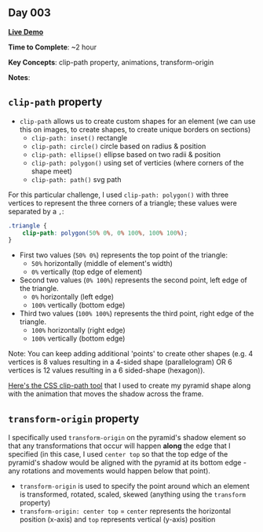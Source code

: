 ## Day 003

**<a href="https://css100.aniqa.dev#day-003">Live Demo</a>**

**Time to Complete**: ~2 hour

**Key Concepts**: clip-path property, animations, transform-origin

**Notes**:

## `clip-path` property

- `clip-path` allows us to create custom shapes for an element (we can use this on images, to create shapes, to create unique borders on sections)
  - `clip-path: inset()` rectangle
  - `clip-path: circle()` circle based on radius & position
  - `clip-path: ellipse()` ellipse based on two radii & position
  - `clip-path: polygon()` using set of verticies (where corners of the shape meet)
  - `clip-path: path()` svg path

For this particular challenge, I used `clip-path: polygon()` with three vertices to represent the three corners of a triangle; these values were separated by a `,`:

```css
.triangle {
	clip-path: polygon(50% 0%, 0% 100%, 100% 100%);
}
```

- First two values (`50% 0%`) represents the top point of the triangle:
  - `50%` horizontally (middle of element's width)
  - `0%` vertically (top edge of element)
- Second two values (`0% 100%`) represents the second point, left edge of the triangle.
  - `0%` horizontally (left edge)
  - `100%` vertically (bottom edge)
- Third two values (`100% 100%`) represents the third point, right edge of the triangle.
  - `100%` horizontally (right edge)
  - `100%` vertically (bottom edge)

Note: You can keep adding additional 'points' to create other shapes (e.g. 4 vertices is 8 values resulting in a 4-sided shape (parallelogram) OR 6 vertices is 12 values resulting in a 6 sided-shape (hexagon)).

<a href="https://bennettfeely.com/clippy/">Here's the CSS clip-path tool</a> that I used to create my pyramid shape along with the animation that moves the shadow across the frame.

## `transform-origin` property

I specifically used `transform-origin` on the pyramid's shadow element so that any transformations that occur will happen **along** the edge that I specified (in this case, I used `center top` so that the top edge of the pyramid's shadow would be aligned with the pyramid at its bottom edge - any rotations and movements would happen below that point).

- `transform-origin` is used to specify the point around which an element is transformed, rotated, scaled, skewed (anything using the `transform` property)
- `transform-origin: center top` = `center` represents the horizontal position (x-axis) and `top` represents vertical (y-axis) position
